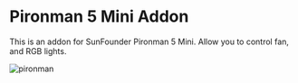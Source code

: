 # Pironman 5 Mini Addon

This is an addon for SunFounder Pironman 5 Mini. Allow you to control fan, and RGB lights.

![pironman](https://raw.githubusercontent.com/sunfounder/home-assistant-addon/main/pironman5-mini/img/pironman5-mini.jpg)
